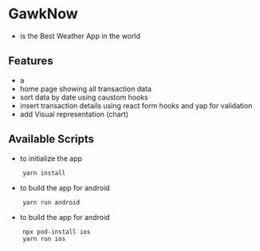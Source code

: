 # GawkNow 

- is the Best Weather App in the world

## Features

- a 
- home page showing all transaction data
- sort data by date using caustom hooks
- insert transaction details using react form hooks and yap for validation
- add Visual representation (chart)

## Available Scripts

- to initialize the app

```shell
    yarn install
```

- to build the app for android

```shell
    yarn run android
```

- to build the app for android

```shell
    npx pod-install ios
    yarn run ios

```
